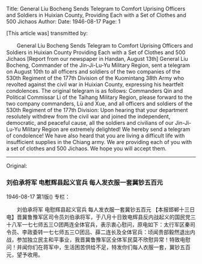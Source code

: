 Title: General Liu Bocheng Sends Telegram to Comfort Uprising Officers and Soldiers in Huixian County, Providing Each with a Set of Clothes and 500 Jichaos
Author:
Date: 1946-08-17
Page: 1

[This article was] transmitted by:

　　General Liu Bocheng
    Sends Telegram to Comfort Uprising Officers and Soldiers in Huixian County
    Providing Each with a Set of Clothes and 500 Jichaos
    [Report from our newspaper in Handan, August 13th] General Liu Bocheng, Commander of the Jin-Ji-Lu-Yu Military Region, sent a telegram on August 10th to all officers and soldiers of the two companies of the 530th Regiment of the 177th Division of the Kuomintang 38th Army who revolted against the civil war in Huixian County, expressing his heartfelt condolences. The original telegram is as follows: Commanders Qin and Political Commissar Li of the Taihang Military Region, please forward to the two company commanders, Lü and Xue, and all officers and soldiers of the 530th Regiment of the 177th Division: Upon hearing that your department resolutely withdrew from the civil war and joined the independent, democratic, and peaceful cause, all the soldiers and civilians of our Jin-Ji-Lu-Yu Military Region are extremely delighted! We hereby send a telegram of condolence! We have also heard that you are living a difficult life with insufficient supplies in the Chiang army. We are providing each of you with a set of clothes and 500 Jichaos. We hope you will accept them.



<hr /> 

Original: 


### 刘伯承将军  电慰辉县起义官兵  每人发衣服一套冀钞五百元

1946-08-17
第1版()
专栏：

　　刘伯承将军
    电慰辉县起义官兵
    每人发衣服一套冀钞五百元
    【本报邯郸十三日电】晋冀鲁豫军区司令员刘伯承将军，于八月十日致电辉县反内战起义的国民党三十八军一七七师五三○团两连全体官兵，表示衷心慰问，原电如下：太行军区秦司令员、李政委转一七七师五三○团吕、薛二连长及全体官兵：顷闻贵部毅然退出内战，参加独立民主和平事业，我晋冀鲁豫军区全体军民莫不欣慰异常！特致电慰问！并闻你们在蒋军中，生活困苦供给不足，特发你们每人衣服一套，冀钞五百元，望予收用。
